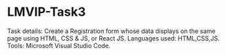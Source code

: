 # LMVIP-Task3

Task details: Create a Registration form whose data displays on the same page using HTML, CSS & JS, or React JS.
Languages used: HTML,CSS,JS. 
Tools: Microsoft Visual Studio Code. 
